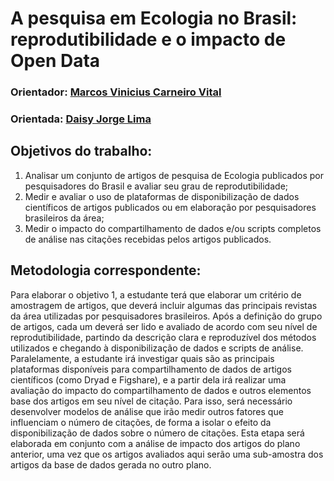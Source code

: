 
# A pesquisa em Ecologia no Brasil: reprodutibilidade e o impacto de Open Data  
### Orientador: [Marcos Vinicius Carneiro Vital](https://github.com/marcosvital)  
### Orientada: [Daisy Jorge Lima](https://github.com/DaiJorge/-Daisy-Jorge-)  

## Objetivos do trabalho:  
1. Analisar um conjunto de artigos de pesquisa de Ecologia publicados por pesquisadores do Brasil e avaliar seu grau de reprodutibilidade;  
2. Medir e avaliar o uso de plataformas de disponibilização de dados científicos de artigos publicados ou em elaboração por pesquisadores brasileiros da área;  
3. Medir o impacto do compartilhamento de dados e/ou scripts completos de análise nas citações recebidas pelos artigos publicados.    
## Metodologia correspondente:  

Para elaborar o objetivo 1, a estudante terá que elaborar um critério de amostragem de artigos, que deverá incluir algumas das principais revistas da área utilizadas por pesquisadores brasileiros. Após a definição do grupo de artigos, cada um deverá ser lido e avaliado de acordo com seu nível de reprodutibilidade, partindo da descrição clara e reproduzível dos métodos utilizados e chegando à disponibilização de dados e scripts de análise.  
Paralelamente, a estudante irá investigar quais são as principais plataformas disponíveis para compartilhamento de dados de artigos científicos (como Dryad e Figshare), e a partir dela irá realizar uma avaliação do impacto do compartilhamento de dados e outros elementos base dos artigos em seu nível de citação. Para isso, será necessário desenvolver modelos de análise que irão medir outros fatores que influenciam o número de citações, de forma a isolar o efeito da disponibilização de dados sobre o número de citações. Esta etapa será elaborada em conjunto com a análise de impacto dos artigos do plano anterior, uma vez que os artigos avaliados aqui serão uma sub-amostra dos artigos da base de dados gerada no outro plano.
